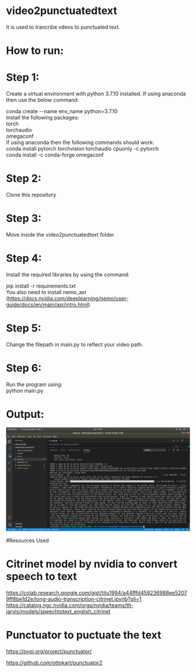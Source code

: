 # video2punctuatedtext
It is used to trancribe vdeos to punctuated text.

# How to run:
# Step 1:
Create a virtual environment with python 3.7.10 installed. If using anaconda then use the below command:</br>

conda create --name env_name python=3.7.10</br>
Install the following packages:</br>
torch</br>
torchaudio</br>
omegaconf</br>
If using anaconda then the following commands should work:</br>
conda install pytorch torchvision torchaudio cpuonly -c pytorch</br>
conda install -c conda-forge omegaconf</br>


# Step 2:
Clone this repository

# Step 3:
Move inside the video2punctuatedtext folder

# Step 4:
Install the required libraries by using  the command:</br>

pip install -r requirements.txt</br>
You also need to install nemo_asr (https://docs.nvidia.com/deeplearning/nemo/user-guide/docs/en/main/asr/intro.html)

# Step 5:
Change the filepath in main.py to reflect your video path.

# Step 6:
Run the program using:</br>
python main.py

# Output:

![Output](Output.png)

#Resources Used


# Citrinet model by nvidia to convert speech to text
https://colab.research.google.com/gist/titu1994/a44fffd459236988ee52079ff8be1d2e/long-audio-transcription-citrinet.ipynb?pli=1
https://catalog.ngc.nvidia.com/orgs/nvidia/teams/tlt-jarvis/models/speechtotext_english_citrinet
# Punctuator to puctuate the text
https://pypi.org/project/punctuator/ 

https://github.com/ottokart/punctuator2
